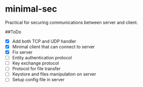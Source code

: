 minimal-sec
===========

Practical for securing communications between server and client.


##ToDo
- [X] Add both TCP and UDP handler
- [X] Minimal client that can connect to server
- [X] Fix server
- [ ] Entity authentication protocol
- [ ] Key exchange protocol
- [ ] Protocol for file transfer
- [ ] Keystore and files manipulation on server
- [ ] Setup config file in server
